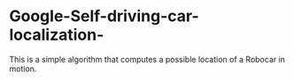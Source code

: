 # Google-Self-driving-car-localization-
This is a simple algorithm that computes a possible location of a Robocar in motion.  

